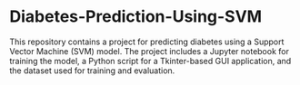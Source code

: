 # Diabetes-Prediction-Using-SVM
This repository contains a project for predicting diabetes using a Support Vector Machine (SVM) model. The project includes a Jupyter notebook for training the model, a Python script for a Tkinter-based GUI application, and the dataset used for training and evaluation.
